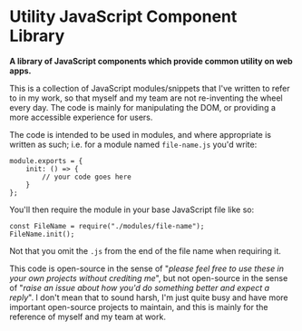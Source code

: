 # Utility JavaScript Component Library

**A library of JavaScript components which provide common utility on web apps.**

This is a collection of JavaScript modules/snippets that I've written to refer to in my work, so that myself and my team are not re-inventing the wheel every day. The code is mainly for manipulating the DOM, or providing a more accessible experience for users.

The code is intended to be used in modules, and where appropriate is written as such; i.e. for a module named `file-name.js` you'd write:

```
module.exports = {
    init: () => {
        // your code goes here
    }
};
```

You'll then require the module in your base JavaScript file like so:

```
const FileName = require("./modules/file-name");
FileName.init();
```

Not that you omit the `.js` from the end of the file name when requiring it.

This code is open-source in the sense of "*please feel free to use these in your own projects without crediting me*", but not open-source in the sense of "*raise an issue about how you'd do something better and expect a reply*". I don't mean that to sound harsh, I'm just quite busy and have more important open-source projects to maintain, and this is mainly for the reference of myself and my team at work.
